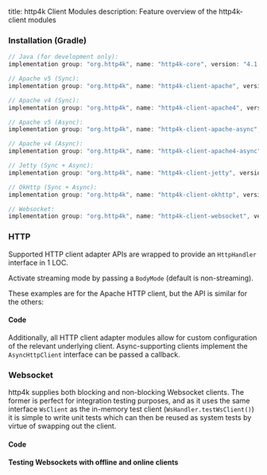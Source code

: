 title: http4k Client Modules
description: Feature overview of the http4k-client modules

### Installation (Gradle)

```groovy
// Java (for development only):
implementation group: "org.http4k", name: "http4k-core", version: "4.1.0.0"

// Apache v5 (Sync): 
implementation group: "org.http4k", name: "http4k-client-apache", version: "4.1.0.0"

// Apache v4 (Sync): 
implementation group: "org.http4k", name: "http4k-client-apache4", version: "4.1.0.0"

// Apache v5 (Async): 
implementation group: "org.http4k", name: "http4k-client-apache-async", version: "4.1.0.0"

// Apache v4 (Async): 
implementation group: "org.http4k", name: "http4k-client-apache4-async", version: "4.1.0.0"

// Jetty (Sync + Async): 
implementation group: "org.http4k", name: "http4k-client-jetty", version: "4.1.0.0"

// OkHttp (Sync + Async): 
implementation group: "org.http4k", name: "http4k-client-okhttp", version: "4.1.0.0"

// Websocket: 
implementation group: "org.http4k", name: "http4k-client-websocket", version: "4.1.0.0"
```

### HTTP
Supported HTTP client adapter APIs are wrapped to provide an `HttpHandler` interface in 1 LOC.

Activate streaming mode by passing a `BodyMode` (default is non-streaming).

These examples are for the Apache HTTP client, but the API is similar for the others:

#### Code [<img class="octocat"/>](https://github.com/http4k/http4k/blob/master/src/docs/guide/modules/clients/example_http.kt)

<script src="https://gist-it.appspot.com/https://github.com/http4k/http4k/blob/master/src/docs/guide/modules/clients/example_http.kt"></script>

Additionally, all HTTP client adapter modules allow for custom configuration of the relevant underlying client. Async-supporting clients implement the `AsyncHttpClient` interface can be passed a callback.

### Websocket
http4k supplies both blocking and non-blocking Websocket clients. The former is perfect for integration testing purposes, and as it uses the same interface `WsClient` as the in-memory test client (`WsHandler.testWsClient()`) it is simple to write unit tests which can then be reused as system tests by virtue of swapping out the client.

#### Code [<img class="octocat"/>](https://github.com/http4k/http4k/blob/master/src/docs/guide/modules/clients/example_websocket.kt)

<script src="https://gist-it.appspot.com/https://github.com/http4k/http4k/blob/master/src/docs/guide/modules/clients/example_websocket.kt"></script>

#### Testing Websockets with offline and online clients [<img class="octocat"/>](https://github.com/http4k/http4k/blob/master/src/docs/guide/modules/clients/TestingWebsockets.kt)

<script src="https://gist-it.appspot.com/https://github.com/http4k/http4k/blob/master/src/docs/guide/modules/clients/TestingWebsockets.kt"></script>
